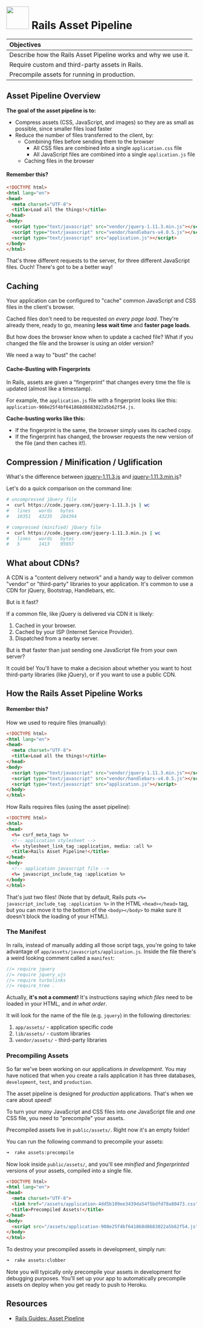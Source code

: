 # <img src="https://cloud.githubusercontent.com/assets/7833470/10899314/63829980-8188-11e5-8cdd-4ded5bcb6e36.png" height="60"> Rails Asset Pipeline

| Objectives |
| :--- |
| Describe how the Rails Asset Pipeline works and why we use it. |
| Require custom and third-party assets in Rails. |
| Precompile assets for running in production. |

## Asset Pipeline Overview

**The goal of the asset pipeline is to:**

* Compress assets (CSS, JavaScript, and images) so they are as small as possible, since smaller files load faster
* Reduce the number of files transferred to the client, by:
  * Combining files before sending them to the browser
    * All CSS files are combined into a single `application.css` file
    * All JavaScript files are combined into a single `application.js` file
  * Caching files in the browser

#### Remember this?

```html
<!DOCTYPE html>
<html lang="en">
<head>
  <meta charset="UTF-8">
  <title>Load all the things!</title>
</head>
<body>
  <script type="text/javascript" src="vendor/jquery-1.11.3.min.js"></script>
  <script type="text/javascript" src="vendor/handlebars-v4.0.5.js"></script>
  <script type="text/javascript" src="application.js"></script>
</body>
</html>
```

That's three different requests to the server, for three different JavaScript files. Ouch! There's got to be a better way!

## Caching

Your application can be configured to "cache" common JavaScript and CSS files in the client's browser.

Cached files don't need to be requested *on every page load*. They're already there, ready to go, meaning **less wait time** and **faster page loads**.

But how does the browser know when to update a cached file? What if you changed the file and the browser is using an older version?

We need a way to "bust" the cache!

#### Cache-Busting with Fingerprints

In Rails, assets are given a "fingerprint" that changes every time the file is updated (almost like a timestamp).

For example, the `application.js` file with a fingerprint looks like this: `application-908e25f4bf641868d8683022a5b62f54.js`.

**Cache-busting works like this:**

* If the fingerprint is the same, the browser simply uses its cached copy.
* If the fingerprint has changed, the browser requests the new version of the file (and then caches it!).

## Compression / Minification / Uglification

What's the difference between <a href="https://code.jquery.com/jquery-1.11.3.js" target="_blank">jquery-1.11.3.js</a> and <a href="https://code.jquery.com/jquery-1.11.3.min.js" target="_blank">jquery-1.11.3.min.js</a>?

Let's do a quick comparison on the command line:

```zsh
# uncompressed jQuery file
➜  curl https://code.jquery.com/jquery-1.11.3.js | wc
#   lines   words   bytes
#   10351   43235   284394

# compressed (minified) jQuery file
➜  curl https://code.jquery.com/jquery-1.11.3.min.js | wc
#   lines   words   bytes
#   5       1413    95957
```

## What about CDNs?

A CDN is a "content delivery network" and a handy way to deliver common "vendor" or "third-party" libraries to your application. It's common to use a CDN for jQuery, Bootstrap, Handlebars, etc.

But is it fast?

If a common file, like jQuery is delivered via CDN it is likely:

  1. Cached in your browser.
  2. Cached by your ISP (Internet Service Provider).
  3. Dispatched from a nearby server.

But is that faster than just sending one JavaScript file from your own server?

It could be! You'll have to make a decision about whether you want to host third-party libraries (like jQuery), or if you want to use a public CDN.

## How the Rails Asset Pipeline Works

#### Remember this?

How we used to require files (manually):

```html
<!DOCTYPE html>
<html lang="en">
<head>
  <meta charset="UTF-8">
  <title>Load all the things!</title>
</head>
<body>
  <script type="text/javascript" src="vendor/jquery-1.11.3.min.js"></script>
  <script type="text/javascript" src="vendor/handlebars-v4.0.5.js"></script>
  <script type="text/javascript" src="application.js"></script>
</body>
</html>
```

How Rails requires files (using the asset pipeline):

```html
<!DOCTYPE html>
<html>
<head>
  <%= csrf_meta_tags %>
  <!-- application stylesheet -->
  <%= stylesheet_link_tag :application, media: :all %>
  <title>Rails Asset Pipeline!</title>
</head>
<body>
  <!-- application javascript file -->
  <%= javascript_include_tag :application %>
</body>
</html>
```

That's just two files! (Note that by default, Rails puts `<%= javascript_include_tag :application %>` in the HTML `<head></head>` tag, but you can move it to the bottom of the `<body></body>` to make sure it doesn't block the loading of your HTML).

### The Manifest

In rails, instead of manually adding all those script tags, you're going to take advantage of `app/assets/javascripts/application.js`. Inside the file there's a weird looking comment called a `manifest`:

``` javascript
//= require jquery
//= require jquery_ujs
//= require turbolinks
//= require_tree .
```

Actually, **it's not a comment!** It's instructions saying *which files* need to be loaded in your HTML, and *in what order*.

It will look for the name of the file (e.g. `jquery`) in the following directories:

1. `app/assets/` - application specific code
2. `lib/assets/` - custom libraries
3. `vendor/assets/` - third-party libraries

### Precompiling Assets

So far we've been working on our applications *in development*. You may have noticed that when you create a rails application it has three databases, `development`, `test`, and `production`.

The asset pipeline is designed for *production* applications. That's when we care about *speed*!

To turn your *many* JavaScript and CSS files into *one* JavaScript file and _one_ CSS file, you need to "precompile" your assets.

Precompiled assets live in `public/assets/`. Right now it's an empty folder!

You can run the following command to precompile your assets:

```zsh
➜  rake assets:precompile
```

Now look inside `public/assets/`, and you'll see *minified* and *fingerprinted* versions of your assets, compiled into a single file.

```html
<!DOCTYPE html>
<html lang="en">
<head>
  <meta charset="UTF-8">
  <link href="/assets/application-4dd5b109ee3439da54f5bdfd78a80473.css" rel="stylesheet" />
  <title>Precompiled Assets!</title>
</head>
<body>
  <script src="/assets/application-908e25f4bf641868d8683022a5b62f54.js"></script>
</body>
</html>
```

To destroy your precompiled assets in development, simply run:

```zsh
➜  rake assets:clobber
```

Note you will typically only precompile your assets in development for debugging purposes. You'll set up your app to automatically precompile assets on deploy when you get ready to push to Heroku.

## Resources

* <a href="http://guides.rubyonrails.org/asset_pipeline.html">Rails Guides: Asset Pipeline</a>
